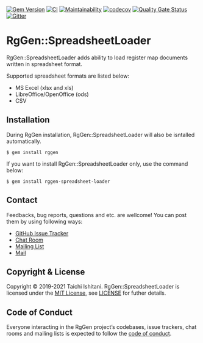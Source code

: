 [![Gem Version](https://badge.fury.io/rb/rggen-spreadsheet-loader.svg)](https://badge.fury.io/rb/rggen-spreadsheet-loader)
[![CI](https://github.com/rggen/rggen-spreadsheet-loader/workflows/CI/badge.svg)](https://github.com/rggen/rggen-spreadsheet-loader/actions?query=workflow%3ACI)
[![Maintainability](https://api.codeclimate.com/v1/badges/7a4090f4a7c21d29036c/maintainability)](https://codeclimate.com/github/rggen/rggen-spreadsheet-loader/maintainability)
[![codecov](https://codecov.io/gh/rggen/rggen-spreadsheet-loader/branch/master/graph/badge.svg)](https://codecov.io/gh/rggen/rggen-spreadsheet-loader)
[![Quality Gate Status](https://sonarcloud.io/api/project_badges/measure?project=rggen_rggen-spreadsheet-loader&metric=alert_status)](https://sonarcloud.io/dashboard?id=rggen_rggen-spreadsheet-loader)
[![Gitter](https://badges.gitter.im/rggen/rggen.svg)](https://gitter.im/rggen/rggen?utm_source=badge&utm_medium=badge&utm_campaign=pr-badge)

# RgGen::SpreadsheetLoader

RgGen::SpreadsheetLoader adds ability to load register map documents written in spreadsheet format.

Supported spreadsheet formats are listed below:

* MS Excel (xlsx and xls)
* LibreOffice/OpenOffice (ods)
* CSV

## Installation

During RgGen installation, RgGen::SpreadsheetLoader will also be isntalled automatically.

```
$ gem install rggen
```

If you want to install RgGen::SpreadsheetLoader only, use the command below:

```
$ gem install rggen-spreadsheet-loader
```

## Contact

Feedbacks, bug reports, questions and etc. are wellcome! You can post them by using following ways:

* [GitHub Issue Tracker](https://github.com/rggen/rggen-spreadsheet-loader/issues)
* [Chat Room](https://gitter.im/rggen/rggen)
* [Mailing List](https://groups.google.com/d/forum/rggen)
* [Mail](mailto:rggen@googlegroups.com)

## Copyright & License

Copyright &copy; 2019-2021 Taichi Ishitani. RgGen::SpreadsheetLoader is licensed under the [MIT License](https://opensource.org/licenses/MIT), see [LICENSE](LICENSE) for futher details.

## Code of Conduct

Everyone interacting in the RgGen project’s codebases, issue trackers, chat rooms and mailing lists is expected to follow the [code of conduct](https://github.com/rggen/rggen-spreadsheet-loader/blob/master/CODE_OF_CONDUCT.md).
